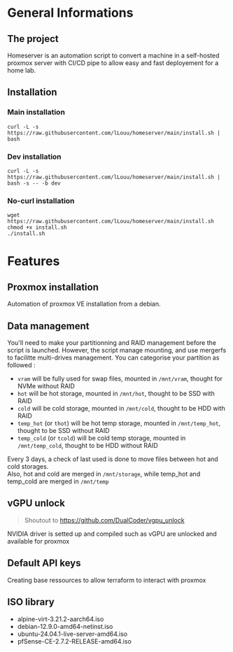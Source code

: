 # General Informations

## The project
Homeserver is an automation script to convert a machine in a self-hosted proxmox server with CI/CD pipe to allow easy and fast deployement for a home lab.

## Installation

### Main installation
```
curl -L -s https://raw.githubusercontent.com/lLouu/homeserver/main/install.sh | bash
```
### Dev installation
```
curl -L -s https://raw.githubusercontent.com/lLouu/homeserver/main/install.sh | bash -s -- -b dev
```
### No-curl installation
```
wget https://raw.githubusercontent.com/lLouu/homeserver/main/install.sh
chmod +x install.sh
./install.sh
```

# Features
## Proxmox installation
Automation of proxmox VE installation from a debian.

## Data management
You'll need to make your partitionning and RAID management before the script is launched. However, the script manage mounting, and use mergerfs to facilitte multi-drives management. You can categorise your partition as followed :
- `vram` will be fully used for swap files, mounted in `/mnt/vram`, thought for NVMe without RAID
- `hot` will be hot storage, mounted in `/mnt/hot`, thought to be SSD with RAID
- `cold` will be cold storage, mounted in `/mnt/cold`, thought to be HDD with RAID
- `temp_hot` (or `thot`) will be hot temp storage, mounted in `/mnt/temp_hot`, thought to be SSD without RAID
- `temp_cold` (or `tcold`) will be cold temp storage, mounted in `/mnt/temp_cold`, thought to be HDD without RAID

Every 3 days, a check of last used is done to move files between hot and cold storages.<br>
Also, hot and cold are merged in `/mnt/storage`, while temp_hot and temp_cold are merged in `/mnt/temp`

## vGPU unlock
> Shoutout to https://github.com/DualCoder/vgpu_unlock

NVIDIA driver is setted up and compiled such as vGPU are unlocked and available for proxmox

## Default API keys
Creating base ressources to allow terraform to interact with proxmox

## ISO library
- alpine-virt-3.21.2-aarch64.iso
- debian-12.9.0-amd64-netinst.iso
- ubuntu-24.04.1-live-server-amd64.iso
- pfSense-CE-2.7.2-RELEASE-amd64.iso
